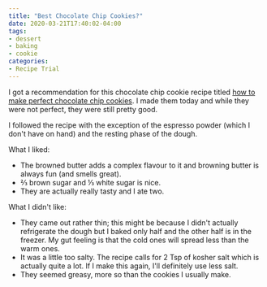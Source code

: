 ```yaml
---
title: "Best Chocolate Chip Cookies?"
date: 2020-03-21T17:40:02-04:00
tags:
- dessert
- baking
- cookie
categories:
- Recipe Trial
---
```


I got a recommendation for this chocolate chip cookie recipe titled [how to make perfect chocolate chip cookies](https://tasty.co/recipe/tasty-101-ultimate-brown-butter-chocolate-chip-cookies). I made them today and while they were not perfect, they were still pretty good.

<!--more-->

I followed the recipe with the exception of the espresso powder (which I don't have on hand) and the resting phase of the dough.

What I liked:

* The browned butter adds a complex flavour to it and browning butter is always fun (and smells great).
* &frac23; brown sugar and &frac13; white sugar is nice.
* They are actually really tasty and I ate two.

What I didn't like:

* They came out rather thin; this might be because I didn't actually refrigerate the dough but I baked only half and the other half is in the freezer. My gut feeling is that the cold ones will spread less than the warm ones.
* It was a little too salty. The recipe calls for 2 Tsp of kosher salt which is actually quite a lot. If I make this again, I'll definitely use less salt.
* They seemed greasy, more so than the cookies I usually make.


